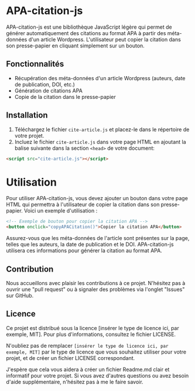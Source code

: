 # APA-citation-js

APA-citation-js est une bibliothèque JavaScript légère qui permet de générer automatiquement des citations au format APA à partir des méta-données d'un article Wordpress. L'utilisateur peut copier la citation dans son presse-papier en cliquant simplement sur un bouton.

## Fonctionnalités

- Récupération des méta-données d'un article Wordpress (auteurs, date de publication, DOI, etc.)
- Génération de citations APA
- Copie de la citation dans le presse-papier

## Installation

1. Téléchargez le fichier `cite-article.js` et placez-le dans le répertoire de votre projet.
2. Incluez le fichier `cite-article.js` dans votre page HTML en ajoutant la balise suivante dans la section `<head>` de votre document:

```html
<script src="cite-article.js"></script>
```

# Utilisation
Pour utiliser APA-citation-js, vous devez ajouter un bouton dans votre page HTML qui permettra à l'utilisateur de copier la citation dans son presse-papier. Voici un exemple d'utilisation :

```html
<!-- Exemple de bouton pour copier la citation APA -->
<button onclick="copyAPACitation()">Copier la citation APA</button>
```

Assurez-vous que les méta-données de l'article sont présentes sur la page, telles que les auteurs, la date de publication et le DOI. APA-citation-js utilisera ces informations pour générer la citation au format APA.

## Contribution
Nous accueillons avec plaisir les contributions à ce projet. N'hésitez pas à ouvrir une "pull request" ou à signaler des problèmes via l'onglet "Issues" sur GitHub.

## Licence
Ce projet est distribué sous la licence [insérer le type de licence ici, par exemple, MIT]. Pour plus d'informations, consultez le fichier LICENSE.


N'oubliez pas de remplacer `[insérer le type de licence ici, par exemple, MIT]` par le type de licence que vous souhaitez utiliser pour votre projet, et de créer un fichier LICENSE correspondant.

J'espère que cela vous aidera à créer un fichier Readme.md clair et informatif pour votre projet. Si vous avez d'autres questions ou avez besoin d'aide supplémentaire, n'hésitez pas à me le faire savoir.